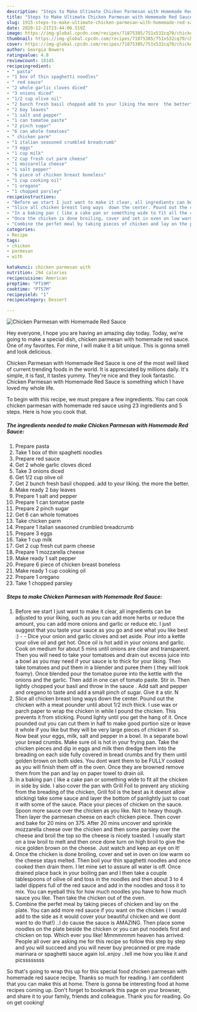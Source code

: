 ```yaml
---
description: "Steps to Make Ultimate Chicken Parmesan with Homemade Red Sauce"
title: "Steps to Make Ultimate Chicken Parmesan with Homemade Red Sauce"
slug: 1915-steps-to-make-ultimate-chicken-parmesan-with-homemade-red-sauce
date: 2020-12-21T23:44:06.519Z
image: https://img-global.cpcdn.com/recipes/71875385/751x532cq70/chicken-parmesan-with-homemade-red-sauce-recipe-main-photo.jpg
thumbnail: https://img-global.cpcdn.com/recipes/71875385/751x532cq70/chicken-parmesan-with-homemade-red-sauce-recipe-main-photo.jpg
cover: https://img-global.cpcdn.com/recipes/71875385/751x532cq70/chicken-parmesan-with-homemade-red-sauce-recipe-main-photo.jpg
author: Georgia Bowers
ratingvalue: 4.8
reviewcount: 18145
recipeingredient:
- " pasta"
- "1 box of thin spaghetti noodles"
- " red sauce"
- "2 whole garlic cloves diced"
- "3 onions diced"
- "1/2 cup olive oil"
- "2 bunch fresh basil chopped add to your liking the more  the better"
- "2 bay leaves"
- "1 salt and pepper"
- "1 can tomatoe paste"
- "2 pinch sugar"
- "6 can whole tomatoes"
- " chicken parm"
- "1 italian seasoned crumbled breadcrumb"
- "3 eggs"
- "1 cup milk"
- "2 cup fresh cut parm cheese"
- "1 mozzarella cheese"
- "1 salt pepper"
- "6 piece of chicken breast boneless"
- "1 cup cooking oil"
- "1 oregano"
- "1 chopped parsley"
recipeinstructions:
- "Before we start I just want to make it clear, all ingredients can be adjusted to your liking, such as you can add more herbs or reduce the amount, you can add more onions and garlic or reduce etc. I just suggest that you taste your sauce as you go and see what you like best :)  Dice your onion and garlic cloves and set aside. Pour into a kettle your olive oil and get hot. Once oil is hot add in your onions and garlic. Cook on medium for about 5 mins until onions are clear and transparent. Then you will need to take your tomatoes and drain out excess juice into a bowl as you may need if your sauce is to thick for your liking. Then take tomatoes and put them in a blender and puree them ( they will look foamy).  Once blended pour the tomatoe puree into the kettle with the onions and the garlic. Then add in one can of tomato paste. Stir in. Then lightly chopped your basil and throw in the sauce . Add salt and pepper and oregano to taste and add a small pinch of sugar. Give it a stir. N"
- "Slice all chicken breast long ways  down the center. Pound out the chicken with a meat pounder until about 1/2 inch thick. I use wax or parch paper to wrap the chicken in while I pound the chicken. This prevents it from sticking. Pound lighty until you get the hang of it. Once pounded out you can cut them in half to make good portion size or leave it whole if you like but they will be very large pieces of chicken if so.  Now beat your eggs, milk,  salt and pepper in a bowl. In a separate bowl your bread crumbs. Make sure oil is hot in your frying pan. Take the chicken pieces and dip in eggs and milk then dredge them into the breading on each side fully covered in bread crumbs and fry them until golden brown on both sides. You dont want them to be FULLY cooked as you will finish them off in the oven. Once they are browned remove them from the pan and lay on paper towel to drain oil."
- "In a baking pan ( like a cake pan or something wide to fit all the chicken in side by side. I also cover the pan with Grill Foil to prevent any sticking from the breading of the chicken, Grill foil is the best as it doesnt allow sticking) take some sauce and layer the bottom of panlightly just  to coat it with some of the sauce. Place your pieces of chicken on the sauce.  Spoon more sauce over the chicken as you like. Not to heavy though.  Then layer the parmesan cheese on each chicken piece. Then cover and bake for 20 mins on 375.  After 20 mins uncover and sprinkle mozzarella cheese over the chicken and then some parsley over the cheese and broil the top so the cheese is  nicely  toasted. I usually start on a low broil to melt and then once done turn on high broil to give the nice golden brown on the cheese. Just watch and keep an eye on it!"
- "Once the chicken is done broiling, cover and set in oven on low warm so the cheese stays melted. Then boil your thin spaghetti noodles and once cooked then drain them. I let mine set to assure all water is off. Once drained place back in your boiling pan and I then take a couple tablespoons of oilive oil and toss in the noodles and then about 3 to 4 ladel dippers full of the red sauce and add in the noodles and toss it to mix. You can eyeball this for how much noodles you have to how much sauce you like. Then take the chicken out of the oven."
- "Combine the perfet meal by taking pieces of chicken and lay on the plate.  You can add more red sauce if you want on the chicken ( I would add to the side as it would cover your beautiful chicken and we dont want to do that!)  ..I do cause the sauce is AMAZING. Then place some noodles on the plate beside the chicken or you can put noodels first and chicken on top. Which ever you like!  Mmmmmmm heaven has arrived. People all over are asking me for this recipe so follow this step by step and you will succeed and you will never buy precanned or pre made marinara or spaghetti sauce again lol..enjoy ..tell me how you like it and picssssssss"
categories:
- Recipe
tags:
- chicken
- parmesan
- with

katakunci: chicken parmesan with 
nutrition: 294 calories
recipecuisine: American
preptime: "PT19M"
cooktime: "PT57M"
recipeyield: "1"
recipecategory: Dessert

---
```



![Chicken Parmesan with Homemade Red Sauce](https://img-global.cpcdn.com/recipes/71875385/751x532cq70/chicken-parmesan-with-homemade-red-sauce-recipe-main-photo.jpg)

Hey everyone, I hope you are having an amazing day today. Today, we're going to make a special dish, chicken parmesan with homemade red sauce. One of my favorites. For mine, I will make it a bit unique. This is gonna smell and look delicious.

Chicken Parmesan with Homemade Red Sauce is one of the most well liked of current trending foods in the world. It is appreciated by millions daily. It's simple, it is fast, it tastes yummy. They're nice and they look fantastic. Chicken Parmesan with Homemade Red Sauce is something which I have loved my whole life.




To begin with this recipe, we must prepare a few ingredients. You can cook chicken parmesan with homemade red sauce using 23 ingredients and 5 steps. Here is how you cook that.

<!--inarticleads1-->

##### The ingredients needed to make Chicken Parmesan with Homemade Red Sauce:

1. Prepare  pasta
1. Take 1 box of thin spaghetti noodles
1. Prepare  red sauce
1. Get 2 whole garlic cloves diced
1. Take 3 onions diced
1. Get 1/2 cup olive oil
1. Get 2 bunch fresh basil chopped. add to your liking. the more  the better.
1. Make ready 2 bay leaves
1. Prepare 1 salt and pepper
1. Prepare 1 can tomatoe paste
1. Prepare 2 pinch sugar
1. Get 6 can whole tomatoes
1. Take  chicken parm
1. Prepare 1 italian seasoned crumbled breadcrumb
1. Prepare 3 eggs
1. Take 1 cup milk
1. Get 2 cup fresh cut parm cheese
1. Prepare 1 mozzarella cheese
1. Make ready 1 salt pepper
1. Prepare 6 piece of chicken breast boneless
1. Make ready 1 cup cooking oil
1. Prepare 1 oregano
1. Take 1 chopped parsley




<!--inarticleads2-->

##### Steps to make Chicken Parmesan with Homemade Red Sauce:

1. Before we start I just want to make it clear, all ingredients can be adjusted to your liking, such as you can add more herbs or reduce the amount, you can add more onions and garlic or reduce etc. I just suggest that you taste your sauce as you go and see what you like best :) -  - Dice your onion and garlic cloves and set aside. Pour into a kettle your olive oil and get hot. Once oil is hot add in your onions and garlic. Cook on medium for about 5 mins until onions are clear and transparent. Then you will need to take your tomatoes and drain out excess juice into a bowl as you may need if your sauce is to thick for your liking. Then take tomatoes and put them in a blender and puree them ( they will look foamy).  Once blended pour the tomatoe puree into the kettle with the onions and the garlic. Then add in one can of tomato paste. Stir in. Then lightly chopped your basil and throw in the sauce . Add salt and pepper and oregano to taste and add a small pinch of sugar. Give it a stir. N
1. Slice all chicken breast long ways  down the center. Pound out the chicken with a meat pounder until about 1/2 inch thick. I use wax or parch paper to wrap the chicken in while I pound the chicken. This prevents it from sticking. Pound lighty until you get the hang of it. Once pounded out you can cut them in half to make good portion size or leave it whole if you like but they will be very large pieces of chicken if so.  Now beat your eggs, milk,  salt and pepper in a bowl. In a separate bowl your bread crumbs. Make sure oil is hot in your frying pan. Take the chicken pieces and dip in eggs and milk then dredge them into the breading on each side fully covered in bread crumbs and fry them until golden brown on both sides. You dont want them to be FULLY cooked as you will finish them off in the oven. Once they are browned remove them from the pan and lay on paper towel to drain oil.
1. In a baking pan ( like a cake pan or something wide to fit all the chicken in side by side. I also cover the pan with Grill Foil to prevent any sticking from the breading of the chicken, Grill foil is the best as it doesnt allow sticking) take some sauce and layer the bottom of panlightly just  to coat it with some of the sauce. Place your pieces of chicken on the sauce.  Spoon more sauce over the chicken as you like. Not to heavy though.  Then layer the parmesan cheese on each chicken piece. Then cover and bake for 20 mins on 375.  After 20 mins uncover and sprinkle mozzarella cheese over the chicken and then some parsley over the cheese and broil the top so the cheese is  nicely  toasted. I usually start on a low broil to melt and then once done turn on high broil to give the nice golden brown on the cheese. Just watch and keep an eye on it!
1. Once the chicken is done broiling, cover and set in oven on low warm so the cheese stays melted. Then boil your thin spaghetti noodles and once cooked then drain them. I let mine set to assure all water is off. Once drained place back in your boiling pan and I then take a couple tablespoons of oilive oil and toss in the noodles and then about 3 to 4 ladel dippers full of the red sauce and add in the noodles and toss it to mix. You can eyeball this for how much noodles you have to how much sauce you like. Then take the chicken out of the oven.
1. Combine the perfet meal by taking pieces of chicken and lay on the plate.  You can add more red sauce if you want on the chicken ( I would add to the side as it would cover your beautiful chicken and we dont want to do that!)  ..I do cause the sauce is AMAZING. Then place some noodles on the plate beside the chicken or you can put noodels first and chicken on top. Which ever you like!  Mmmmmmm heaven has arrived. People all over are asking me for this recipe so follow this step by step and you will succeed and you will never buy precanned or pre made marinara or spaghetti sauce again lol..enjoy ..tell me how you like it and picssssssss




So that's going to wrap this up for this special food chicken parmesan with homemade red sauce recipe. Thanks so much for reading. I am confident that you can make this at home. There is gonna be interesting food at home recipes coming up. Don't forget to bookmark this page on your browser, and share it to your family, friends and colleague. Thank you for reading. Go on get cooking!
